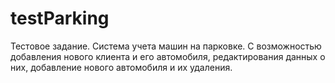 # testParking
Тестовое задание. Система учета машин на парковке. С возможностью добавления нового клиента и его автомобиля, редактирования данных о них, добавление нового автомобиля и их удаления.

